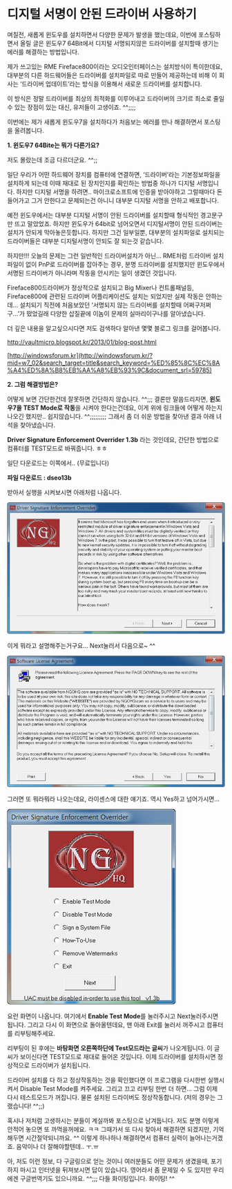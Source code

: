 # 디지털 서명이 안된 드라이버 사용하기

며칠전, 새롭게 윈도우를 설치하면서 다양한 문제가 발생을 했는데요, 이번에 포스팅하면서 올릴 글은 윈도우7 64Bit에서 디지털 서명되지않은 드라이버를 설치할때 생기는 에러를 해결하는 방법입니다.

제가 쓰고있는 RME Fireface800이라는 오디오인터페이스는 설치방식이 특이한데요, 대부분의 다른 하드웨어들은 드라이버를 설치파일로 따로 만들어 제공하는데 비해 이 회사는 ‘드라이버 업데이트’라는 방식을 이용해서 새로운 드라이버를 설치합니다.

이 방식은 정말 드라이버를 최상의 최적화를 이루어내고 드라이버의 크기르 최소로 줄일 수 있는 장점이 있는 대신, 유저들이 고생이죠. ^^;;;;

이번에는 제가 새롭게 윈도우7을 설치하다가 처음보는 에러를 만나 해결하면서 포스팅을 올려봅니다.

 

**1. 윈도우7 64Bite는 뭐가 다른가요?**

저도 몰랐는데 조금 다르더군요. ^^;;

일단 우리가 어떤 하드웨어 장치를 컴퓨터에 연결하면, ‘드라이버’라는 기본정보파일을 설치하게 되는데 이때 재대로 된 장치인지를 확인하는 방법중 하나가 디지털 서명입니다. 하지만 디지털 서명을 하려면.. 마이크로소프트에 인증을 받아야하고 그럴때마다 돈들어가고 그거 안한다고 문제되는건 아니니 대부분 디지털 서명을 안하고 배포합니다.

예전 윈도우에서는 대부분 디지털 서명이 안된 드라이버를 설치할때 형식적인 경고문구만 뜨고 말았었죠. 하지만 윈도우가 64bit로 넘어오면서 디지털서명이 안된 드라이버는 설치가 안되게 막아놓은듯합니다. 하지만 그건 일부일뿐, 대부분의 설치파일로 설치되는 드라이버들은 대부분 디지털서명이 안되도 잘 되는것 같습니다.

하지만!!! 오늘의 문제는 그런 일반적인 드라이버설치가 아닌…  RME처럼 드라이버 설치파일이 없이 PnP로 드라이버를 잡아주는 경우, 분명 드라이버를 설치했지만 윈도우에서 서명된 드라이버가 아니라며 작동을 안시키는 일이 생겼던 것입니다.

Fireface800드라이버가 정상적으로 설치되고 Big Mixer나 컨트롤패널등, Fireface800에 관련된 드라이버 어플리케이션도 설치는 되었지만 실제 작동은 안하는데… 설치되기 직전에 처음보았던 ‘서명되지 않는 드라이버를 설치할때 어쩌구저쩌구…’가 떴었길래 다양한 삽질끝에 이놈이 문제의 실마리이구나를 알아냈습니다.

더 깊은 내용을 알고싶으시다면 저도 검색하다 알아낸 몇몇 블로그 링크를 걸어봅니다.

<http://vaultmicro.blogspot.kr/2013/01/blog-post.html>

[http://windowsforum.kr](http://windowsforum.kr/?mid=w7_02&search_target=title&search_keyword=%ED%85%8C%EC%8A%A4%ED%8A%B8%EB%AA%A8%EB%93%9C&document_srl=59785)

 



 

**2. 그럼 해결방법은?**

어떻게 보면 간단한건데 잘못하면 간단하지 않습니다. ^^;;; 결론만 말씀드리자면, **윈도우7을 TEST Mode로 작동**을 시켜야 한다는건데요, 이게 위에 링크들에 어떻게 하는지 나오긴 했지만.. 쉽지않습니다. ^^;;;;;;;;;  그래서 좀 더 쉬운 방법을 찾아낸 결과 아래 녀석을 찾아냈습니다.  

**Driver Signature Enforcement Overrider 1.3b** 라는 것인데요, 간단한 방법으로 컴퓨터를 TEST모드로 바꿔줍니다. ㅎㅎ

 

일단 다운로드는 이쪽에서.. (무료입니다)

 **파일 다운로드 : dseo13b**

 



받아서 실행을 시켜보시면 아래처럼 나옵니다.

![](.\Images\Driver_01.png)

이게 뭐라고 설명해주는거구요… Next눌러서 다음으로~ ^^

![](.\Images\Driver_02.png)

그러면 또 뭐라뭐라 나오는데요, 라이센스에 대한 얘기죠. 역시 Yes하고 넘어가시면…

![](.\Images\Driver_03.png)

요런 화면이 나옵니다. 여기에서 **Enable Test Mode**를 눌러주시고 Next눌러주시면 됩니다.  그리고 다시 이 화면으로 돌아올텐데요, 맨 아래 Exit를 눌러서 꺼주시고 컴퓨터를 리부팅해주세요.

리부팅이 된 후에는 **바탕화면 오른쪽하단에 Test모드라는 글씨**가 나오게됩니다.  이 글씨가 보이신다면 TEST모드로 재대로 들어온 것입니다. 이제 드라이버를 설치하시면 정상적으로 드라이버가 설치됩니다.

드라이버 설치를 다 하고 정상작동하는 것을 확인했다면 이 프로그램을 다시한번 실행시켜서 Disable Test Mode를 켜주세요. 그리고 끄고 리부팅 한번 더 하면… 그럼 이제 다시 테스트모드가 꺼집니다. 물론 설치된 드라이버도 정상작동합니다. (저의 경우는 그랬습니다! ^^;;)

 

혹시나 저처럼 고생하시는 분들이 계실까봐 포스팅으로 남겨둡니다. 저도 분명 이렇게 안적어 놓으면 또 까먹을꺼에요. ㅋㅋ 그때가서 또 다시 찾아서 해결하면 되겠지만, 기억해두면 시간절약되니까요. ^^ 이렇게 하나하나 해결하면서 컴퓨터 실력이 늘어나는거겠죠. 음악이나 더 잘해야할텐데.. ㅜ.ㅠ

아, 저도 이런 정보, 다 구글링으로 얻는 것이니 여러분들도 어떤 문제가 생겼을때, 포기하지 마시고 인터넷을 뒤져보시면 답이 있습니다. 영어라서 좀 문제일 수 도 있지만 우리에겐 구글번역기도 있으니까요. ^^;;; 다들 화이팅입니다. 화이팅! ^^

